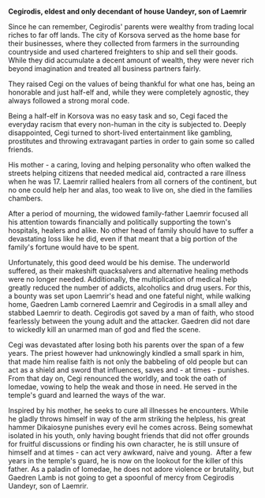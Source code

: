 **Cegirodis, eldest and only decendant of house Uandeyr, son of Laemrir**

Since he can remember, Cegirodis' parents were wealthy from trading local riches to far off lands. The city of Korsova served as the home base for their businesses, where they collected from farmers in the surrounding countryside and used chartered freighters to ship and sell their goods. While they did accumulate a decent amount of wealth, they were never rich beyond imagination and treated all business partners fairly.

They raised Cegi on the values of being thankful for what one has, being an honorable and just half-elf and, while they were completely agnostic, they always followed a strong moral code.

Being a half-elf in Korsova was no easy task and so, Cegi faced the everyday racism that every non-human in the city is subjected to. Deeply disappointed, Cegi turned to short-lived entertainment like gambling, prostitutes and throwing extravagant parties in order to gain some so called friends.

His mother - a caring, loving and helping personality who often walked the streets helping citizens that needed medical aid, contracted a rare illness when he was 17. Laemrir rallied healers from all corners of the continent, but no one could help her and alas, too weak to live on, she died in the families chambers.

After a period of mourning, the widowed family-father Laemrir focused all his attention towards financially and politically supporting the town's hospitals, healers and alike. No other head of family should have to suffer a devastating loss like he did, even if that meant that a big portion of the family's fortune would have to be spent.

Unfortunately, this good deed would be his demise. The underworld suffered, as their makeshift quacksalvers and alternative healing methods were no longer needed. Additionally, the multiplication of medical help greatly reduced the number of addicts, alcoholics and drug users. For this, a bounty was set upon Laemrir's head and one fateful night, while walking home, Gaedren Lamb cornered Laemrir and Cegirodis in a small alley and stabbed Laemrir to death. Cegirodis got saved by a man of faith, who stood fearlessly between the young adult and the attacker. Gaedren did not dare to wickedly kill an unarmed man of god and fled the scene. 

Cegi was devastated after losing both his parents over the span of a few years. The priest however had unknowingly kindled a small spark in him, that made him realise faith is not only the babbeling of old people but can act as a shield and sword that influences, saves and - at times - punishes.
From that day on, Cegi renounced the worldly, and took the oath of Iomedae, vowing to help the weak and those in need. He served in the temple's guard and learned the ways of the war.

Inspired by his mother, he seeks to cure all illnesses he encounters. While he gladly throws himself in way of the arm striking the helpless, his great hammer Dikaiosyne punishes every evil he comes across.
Being somewhat isolated in his youth, only having bought friends that did not offer grounds for fruitful discussions or finding his own character, he is still unsure of himself and at times - can act very awkward, naive and young. 
After a few years in the temple's guard, he is now on the lookout for the killer of this father. As a paladin of Iomedae, he does not adore violence or brutality, but Gaedren Lamb is not going to get a spoonful of mercy from Cegirodis Uandeyr, son of Laemrir.
